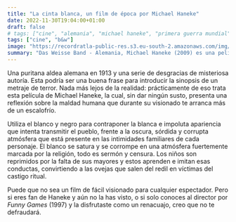 ```yaml
---
title: "La cinta blanca, un film de época por Michael Haneke"
date: 2022-11-30T19:04:00+01:00
draft: false
# tags: ["cine", "alemania", "michael haneke", "primera guerra mundial", "puritanismo", "religión", "b&w", "cine de época"]
tags: ["cine", "b&w"]
image: "https://recordratla-public-res.s3.eu-south-2.amazonaws.com/img/20221130/la-cinta-blanca-1300.jpg"
summary: "Das Weisse Band - Alemania, Michael Haneke (2009) es una película que nos presenta una reflexión sobre la maldad humana que durante su visionado te arranca más de un escalofrío."
---
```


Una puritana aldea alemana en 1913 y una serie de desgracias de
misteriosa autoría. Esta podría ser una buena frase para introducir la
sinopsis de un metraje de terror. Nada más lejos de la realidad:
prácticamente de eso trata esta película de Michael Haneke, la cual, sin
dar ningún susto, presenta una reflexión sobre la maldad humana que
durante su visionado te arranca más de un escalofrío.

Utiliza el blanco y negro para contraponer la blanca e impoluta
apariencia que intenta transmitir el pueblo, frente a la oscura, sórdida
y corrupta atmósfera que está presente en las intimidades familiares de
cada personaje. El blanco se satura y se corrompe en una atmósfera
fuertemente marcada por la religión, todo es sermón y censura. Los niños
son reprimidos por la falta de sus mayores y estos aprenden e imitan
esas conductas, convirtiendo a las ovejas que salen del redil en
víctimas del castigo ritual.

Puede que no sea un film de fácil visionado para cualquier espectador.
Pero si eres fan de Haneke y aún no la has visto, o si solo conoces al
director por *Funny Games* (1997) y la disfrutaste como un renacuajo,
creo que no te defraudará.
